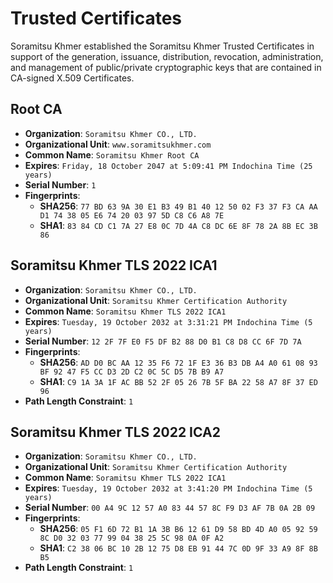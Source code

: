 # Trusted Certificates

Soramitsu Khmer established the Soramitsu Khmer Trusted Certificates in support of the generation, issuance, distribution, revocation, administration, and management of public/private cryptographic keys that are contained in CA-signed X.509 Certificates.

## Root CA

- **Organization**: `Soramitsu Khmer CO., LTD.`
- **Organizational Unit**: `www.soramitsukhmer.com`
- **Common Name**: `Soramitsu Khmer Root CA`
- **Expires**: `Friday, 18 October 2047 at 5:09:41 PM Indochina Time (25 years)`
- **Serial Number**: `1`
- **Fingerprints**:
  - **SHA256**: `77 BD 63 9A 30 E1 B3 49 B1 40 12 50 02 F3 37 F3 CA AA D1 74 38 05 E6 74 20 03 97 5D C8 C6 A8 7E`
  - **SHA1**: `83 84 CD C1 7A 27 E8 0C 7D 4A C8 DC 6E 8F 78 2A 8B EC 3B 86`

## Soramitsu Khmer TLS 2022 ICA1

- **Organization**: `Soramitsu Khmer CO., LTD.`
- **Organizational Unit**: `Soramitsu Khmer Certification Authority`
- **Common Name**: `Soramitsu Khmer TLS 2022 ICA1`
- **Expires**: `Tuesday, 19 October 2032 at 3:31:21 PM Indochina Time (5 years)`
- **Serial Number**: `12 2F 7F E0 F5 DF B2 88 D0 B1 C8 D8 CC 6F 7D 7A`
- **Fingerprints**:
  - **SHA256**: `AD D0 BC AA 12 35 F6 72 1F E3 36 B3 DB A4 A0 61 08 93 BF 92 47 F5 CC D3 2D C2 0C 5C D5 7B B9 A7`
  - **SHA1**: `C9 1A 3A 1F AC BB 52 2F 05 26 7B 5F BA 22 58 A7 8F 37 ED 96`
- **Path Length Constraint**: `1`

## Soramitsu Khmer TLS 2022 ICA2

- **Organization**: `Soramitsu Khmer CO., LTD.`
- **Organizational Unit**: `Soramitsu Khmer Certification Authority`
- **Common Name**: `Soramitsu Khmer TLS 2022 ICA1`
- **Expires**: `Tuesday, 19 October 2032 at 3:41:20 PM Indochina Time (5 years)`
- **Serial Number**: `00 A4 9C 12 57 A0 83 44 57 8C F9 D3 AF 7B 0A 2B 09`
- **Fingerprints**:
  - **SHA256**: `05 F1 6D 72 B1 1A 3B B6 12 61 D9 58 BD 4D A0 05 92 59 8C D0 32 03 77 99 04 38 25 5C 98 0A 0F A2`
  - **SHA1**: `C2 38 06 BC 10 2B 12 75 D8 EB 91 44 7C 0D 9F 33 A9 8F 8B B5`
- **Path Length Constraint**: `1`
